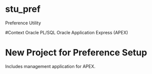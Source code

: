 # stu_pref
Preference Utility

#Context
Oracle PL/SQL
Oracle Application Express (APEX)

# New Project for Preference Setup
Includes management application for APEX.